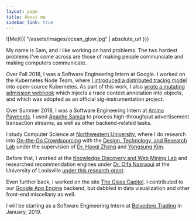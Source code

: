 ```yaml
---
layout: page
title: About me
sidebar_link: true
---
```


![Me]({{ "/assets/images/ocean_glow.jpg" | absolute_url }})

My name is Sam, and I like working on hard problems. The two hardest problems I've come across are those of making people communciate and making computers communicate.

Over Fall 2018, I was a Software Engineering Intern at Google. I worked on the Kubernetes Node Team, where [I introduced a distributed tracing model](https://github.com/kubernetes/enhancements/pull/650) into open-source Kubernetes. As part of this work, I also [wrote a mutating admission webhook](https://github.com/kubernetes-sigs/mutating-trace-admission-controller) which injects a trace context annotation into objects, and which was adopted as an official sig-instrumentation project.

Over Summer 2018, I was a Software Engineering Intern at [Amino Payments](https://www.aminopay.com/). I used [Apache Samza](http://samza.apache.org/) to process high-throughput advertisement transaction streams, as well as other backend-related tasks.

I study Computer Science at [Northwestern University](https://www.mccormick.northwestern.edu/eecs/computer-science/), where I do research into [On-the-Go Crowdsourcing](http://users.eecs.northwestern.edu/~ykt413/papers/otg.pdf) with the [Design, Technology, and Research Lab](http://dtr.northwestern.edu/) under the supervision of [Dr. Haoqi Zhang](http://users.eecs.northwestern.edu/~hq/) and [Yongsung Kim](http://yongsungkim.com/). 

Before that, I worked at the [Knowledge Discovery and Web Mining Lab](http://webmining.spd.louisville.edu/) and researched recommendation engines under [Dr. Olfa Nasraoui](http://louisville.edu/speed/people/faculty/nasraouiOlfa) at the University of Louisville [under this research grant](https://www.nsf.gov/awardsearch/showAward?AWD_ID=1549981).

Even further back, I worked on the site [The Glass Capitol](https://glasscapitol.org/). I contributed to our [Google App Engine](https://cloud.google.com/appengine/) backend, but dabbled in data visualization and other front-end miscellany as well.

I will be starting as a Software Engineering Intern at [Belvedere Trading](http://www.belvederetrading.com/) in January, 2019.